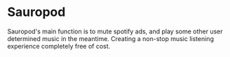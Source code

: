 # Sauropod
Sauropod's main function is to mute spotify ads, and play some other user determined music in the meantime. Creating a non-stop music listening experience completely free of cost.
